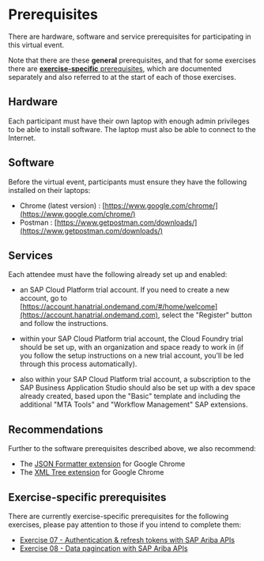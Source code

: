 # Prerequisites

There are hardware, software and service prerequisites for participating in this virtual event.

Note that there are these **general** prerequisites, and that for some exercises there are [**exercise-specific** prerequisites](#exercise-specific-prerequisites), which are documented separately and also referred to at the start of each of those exercises.

## Hardware

Each participant must have their own laptop with enough admin privileges to be able to install software. The laptop must also be able to connect to the Internet.

## Software

Before the virtual event, participants must ensure they have the following installed on their laptops:

- Chrome (latest version) : [https://www.google.com/chrome/](https://www.google.com/chrome/)
- Postman : [https://www.getpostman.com/downloads/](https://www.getpostman.com/downloads/)

## Services

Each attendee must have the following already set up and enabled:

- an SAP Cloud Platform trial account. If you need to create a new account, go to [https://account.hanatrial.ondemand.com/#/home/welcome](https://account.hanatrial.ondemand.com), select the "Register" button and follow the instructions.

- within your SAP Cloud Platform trial account, the Cloud Foundry trial should be set up, with an organization and space ready to work in (if you follow the setup instructions on a new trial account, you'll be led through this process automatically).

- also within your SAP Cloud Platform trial account, a subscription to the SAP Business Application Studio should also be set up with a dev space already created, based upon the "Basic" template and including the additional "MTA Tools" and "Workflow Management" SAP extensions.

## Recommendations

Further to the software prerequisites described above, we also recommend:

- The [JSON Formatter extension](https://chrome.google.com/webstore/detail/json-formatter/bcjindcccaagfpapjjmafapmmgkkhgoa?hl=en) for Google Chrome
- The [XML Tree extension](https://chrome.google.com/webstore/detail/xml-tree/gbammbheopgpmaagmckhpjbfgdfkpadb) for Google Chrome

## Exercise-specific prerequisites

There are currently exercise-specific prerequisites for the following exercises, please pay attention to those if you intend to complete them:

- [Exercise 07 - Authentication & refresh tokens with SAP Ariba APIs](exercises/07/)
- [Exercise 08 - Data pagincation with SAP Ariba APIs](exercises/08/)


